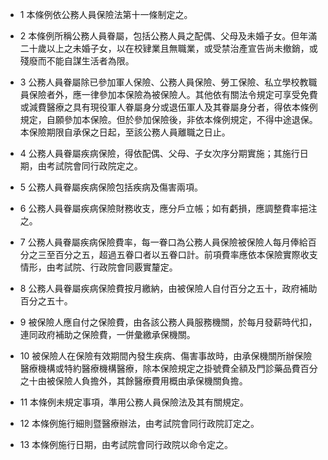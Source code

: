 * 1 本條例依公務人員保險法第十一條制定之。

* 2 本條例所稱公務人員眷屬，包括公務人員之配偶、父母及未婚子女。但年滿二十歲以上之未婚子女，以在校肄業且無職業，或受禁治產宣告尚未撤銷，或殘廢而不能自謀生活者為限。

* 3 公務人員眷屬除已參加軍人保險、公務人員保險、勞工保險、私立學校教職員保險者外，應一律參加本保險為被保險人。其他依有關法令規定可享受免費或減費醫療之具有現役軍人眷屬身分或退伍軍人及其眷屬身分者，得依本條例規定，自願參加本保險。但於參加保險後，非依本條例規定，不得中途退保。本保險期限自承保之日起，至該公務人員離職之日止。

* 4 公務人員眷屬疾病保險，得依配偶、父母、子女次序分期實施；其施行日期，由考試院會同行政院定之。

* 5 公務人員眷屬疾病保險包括疾病及傷害兩項。

* 6 公務人員眷屬疾病保險財務收支，應分戶立帳；如有虧損，應調整費率挹注之。

* 7 公務人員眷屬疾病保險費率，每一眷口為公務人員保險被保險人每月俸給百分之三至百分之五，超過五眷口者以五眷口計。前項費率應依本保險實際收支情形，由考試院、行政院會同覈實釐定。

* 8 公務人員眷屬疾病保險費按月繳納，由被保險人自付百分之五十，政府補助百分之五十。

* 9 被保險人應自付之保險費，由各該公務人員服務機關，於每月發薪時代扣，連同政府補助之保險費，一併彙繳承保機關。

* 10 被保險人在保險有效期間內發生疾病、傷害事故時，由承保機關所辦保險醫療機構或特約醫療機構醫療，除本保險規定之掛號費全額及門診藥品費百分之十由被保險人負擔外，其餘醫療費用概由承保機關負擔。

* 11 本條例未規定事項，準用公務人員保險法及其有關規定。

* 12 本條例施行細則暨醫療辦法，由考試院會同行政院訂定之。

* 13 本條例施行日期，由考試院會同行政院以命令定之。

